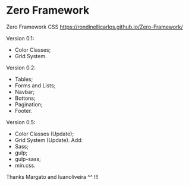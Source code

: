 # Zero Framework
Zero Framework CSS
https://rondinellicarlos.github.io/Zero-Framework/

Version 0.1:
- Color Classes;
- Grid System.

Version 0.2:
- Tables;
- Forms and Lists;
- Navbar;
- Bottons;
- Pagination;
- Footer.

Version 0.5:
- Color Classes (Update);
- Grid System (Update).
Add:
- Sass;
- gulp;
- gulp-sass;
- min.css.

Thanks Margato and luanoliveira ^^ !!!
